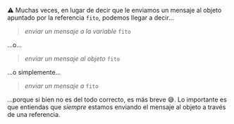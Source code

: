 :warning: Muchas veces, en lugar de decir que le enviamos un mensaje al objeto apuntado por la referencia `fito`, podemos llegar a decir...

> _enviar un mensaje a la variable_ `fito`

...o...

> _enviar un mensaje al objeto_ `fito`

...o simplemente...

> _enviar un mensaje a_ `fito`

...porque si bien no es del todo correcto, es más breve :sweat_smile:. Lo importante es que entiendas que *siempre* estamos enviando el mensaje al objeto a través de una referencia. 